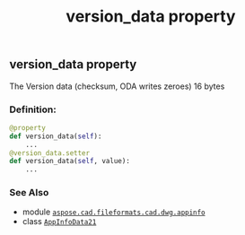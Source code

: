 ﻿---
title: version_data property
second_title: Aspose.CAD for Python via .NET API References
description: 
type: docs
weight: 120
url: /python-net/aspose.cad.fileformats.cad.dwg.appinfo/appinfodata21/version_data/
is_root: false
---

## version_data property


The Version data (checksum, ODA writes zeroes) 16 bytes
### Definition:
```python
@property
def version_data(self):
    ...
@version_data.setter
def version_data(self, value):
    ...
```

### See Also
* module [`aspose.cad.fileformats.cad.dwg.appinfo`](../../)
* class [`AppInfoData21`](/cad/python-net/aspose.cad.fileformats.cad.dwg.appinfo/appinfodata21)
